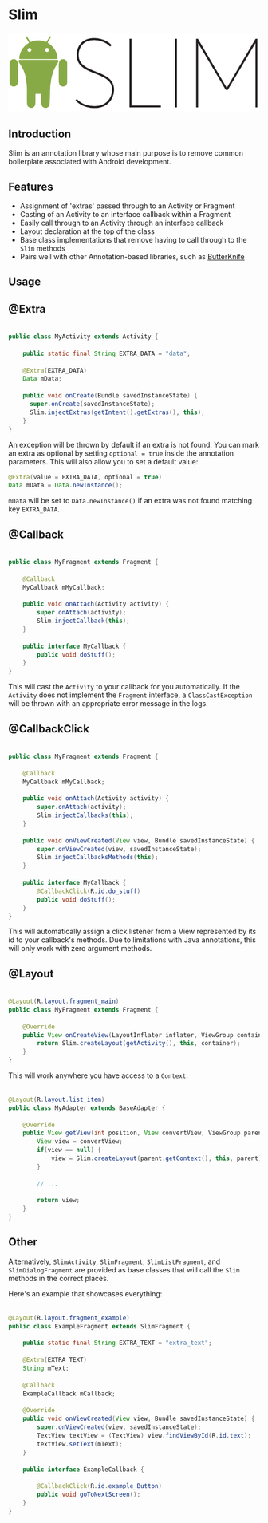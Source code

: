 Slim
====

![Logo](website/static/logo.png)

Introduction
------------
Slim is an annotation library whose main purpose is to remove common boilerplate associated with Android development.

Features
--------
+ Assignment of 'extras' passed through to an Activity or Fragment
+ Casting of an Activity to an interface callback within a Fragment
+ Easily call through to an Activity through an interface callback
+ Layout declaration at the top of the class
+ Base class implementations that remove having to call through to the `Slim` methods
+ Pairs well with other Annotation-based libraries, such as [ButterKnife](https://github.com/JakeWharton/butterknife)

Usage
-----

@Extra
------
```java

public class MyActivity extends Activity {

    public static final String EXTRA_DATA = "data";

    @Extra(EXTRA_DATA)
    Data mData;

    public void onCreate(Bundle savedInstanceState) {
      super.onCreate(savedInstanceState);
      Slim.injectExtras(getIntent().getExtras(), this);
    }
}
```

An exception will be thrown by default if an extra is not found. You can mark an extra as optional by setting `optional = true` inside the annotation parameters. This will also allow you to set a default value:

```java
@Extra(value = EXTRA_DATA, optional = true)
Data mData = Data.newInstance();
```

`mData` will be set to `Data.newInstance()` if an extra was not found matching key `EXTRA_DATA`.

@Callback
---------
```java

public class MyFragment extends Fragment {

    @Callback
    MyCallback mMyCallback;

    public void onAttach(Activity activity) {
        super.onAttach(activity);
        Slim.injectCallback(this);
    }

    public interface MyCallback {
        public void doStuff();
    }
}
```

This will cast the `Activity` to your callback for you automatically. If the `Activity` does not implement the `Fragment` interface, a `ClassCastException` will be thrown with an appropriate error message in the logs.

@CallbackClick
--------------
```java

public class MyFragment extends Fragment {

    @Callback
    MyCallback mMyCallback;

    public void onAttach(Activity activity) {
        super.onAttach(activity);
        Slim.injectCallbacks(this);
    }

    public void onViewCreated(View view, Bundle savedInstanceState) {
        super.onViewCreated(view, savedInstanceState);
        Slim.injectCallbacksMethods(this);
    }

    public interface MyCallback {
        @CallbackClick(R.id.do_stuff)
        public void doStuff();
    }
}
```

This will automatically assign a click listener from a View represented by its id to your callback's methods. Due to limitations with Java annotations, this will only work with zero argument methods.


@Layout
-------
```java

@Layout(R.layout.fragment_main)
public class MyFragment extends Fragment {

    @Override
    public View onCreateView(LayoutInflater inflater, ViewGroup container, Bundle savedInstanceState) {
        return Slim.createLayout(getActivity(), this, container);
    }
}
```

This will work anywhere you have access to a `Context`.

```java

@Layout(R.layout.list_item)
public class MyAdapter extends BaseAdapter {

    @Override
    public View getView(int position, View convertView, ViewGroup parent) {
        View view = convertView;
        if(view == null) {
            view = Slim.createLayout(parent.getContext(), this, parent);
        }

        // ...

        return view;
    }
}
```

Other
-----

Alternatively, `SlimActivity`, `SlimFragment`, `SlimListFragment`, and `SlimDialogFragment` are provided as base classes that will call the `Slim` methods in the correct places.

Here's an example that showcases everything:

```java

@Layout(R.layout.fragment_example)
public class ExampleFragment extends SlimFragment {

    public static final String EXTRA_TEXT = "extra_text";

    @Extra(EXTRA_TEXT)
    String mText;

    @Callback
    ExampleCallback mCallback;

    @Override
    public void onViewCreated(View view, Bundle savedInstanceState) {
        super.onViewCreated(view, savedInstanceState);
        TextView textView = (TextView) view.findViewById(R.id.text);
        textView.setText(mText);
    }

    public interface ExampleCallback {

        @CallbackClick(R.id.example_Button)
        public void goToNextScreen();
    }
}

```
